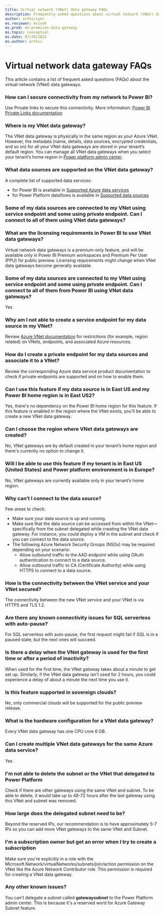 ```yaml
---
title: Virtual network (VNet) data gateway FAQs
description: Frequently asked questions about virtual network (VNet) data gateway.
author: arthiriyer
ms.reviewer: kvivek
ms.prod: on-premises-data-gateway
ms.topic: conceptual
ms.date: 07/29/2021
ms.author: arthii
---
```


# Virtual network data gateway FAQs 

This article contains a list of frequent asked questions (FAQs) about the virtual network (VNet) data gateways.

### How can I secure connectivity from my network to Power BI?

Use Private links to secure this connectivity. More information: [Power BI Private Links documentation](/power-bi/admin/service-security-private-links)  

### Where is my VNet data gateway?

The VNet data gateway is physically in the same region as your Azure VNet. However, the metadata (name, details, data sources, encrypted credentials, and so on) for all your VNet data gateways are stored in your tenant’s default region. You can manage all VNet data gateways when you select your tenant’s home region in [Power platform admin center](manage-data-gateways.md).

### What data sources are supported on the VNet data gateway?

A complete list of supported data services:

* for Power BI is available in [Supported Azure data services](use-data-gateways-sources-power-bi.md#supported-azure-data-services)
* for Power Platform dataflows is available in [Supported data sources](data-gateway-power-platform-dataflows.md#supported-data-sources)

### Some of my data sources are connected to my VNet using service endpoint and some using private endpoint. Can I connect to all of them using VNet data gateways?
### What are the licensing requirements in Power BI to use VNet data gateways?

Virtual network data gateways is a premium-only feature, and will be available only in Power BI Premium workspaces and Premium Per User (PPU) for public preview. Licensing requirements might change when VNet data gateways become generally available.

### Some of my data sources are connected to my VNet using service endpoint and some using private endpoint. Can I connect to all of them from Power BI using VNet data gateways?

Yes

### Why am I not able to create a service endpoint for my data source in my VNet?

Review [Azure VNet documentation](/azure/virtual-network/virtual-networks-overview) for restrictions (for example, region related) on VNets, endpoints, and associated Azure resources.

### How do I create a private endpoint for my data sources and associate it to a VNet?

Review the corresponding Azure data service product documentation to check if private endpoints are supported and on how to enable them.  

### Can I use this feature if my data source is in East US and my Power BI home region is in East US2?

Yes, there's no dependency on the Power BI home region for this feature. If this feature is enabled in the region where the VNet exists, you'll be able to create a new VNet data gateway.

### Can I choose the region where VNet data gateways are created?

No, VNet gateways are by default created in your tenant’s home region and there's currently no option to change it.

### Will I be able to use this feature if my tenant is in East US (United States) and Power platform environment is in Europe?

No, VNet gateways are currently available only in your tenant’s home region.

### Why can’t I connect to the data source?

Few areas to check:

- Make sure your data source is up and running.
- Make sure that the data source can be accessed from within the VNet&mdash;specifically from the subnet delegated while creating the VNet data gateway. For instance, you could deploy a VM in the subnet and check if you can connect to the data source.
- The following Azure Network Security Groups (NSGs) may be required depending on your scenario:
  - Allow outbound traffic to the AAD endpoint while using OAuth authentication to connect to a data source.
  - Allow outbound traffic to CA (Certificate Authority) while using HTTPS to connect to a data source.

### How is the connectivity between the VNet service and your VNet secured?

The connectivity between the new VNet service and your VNet is via HTTPS and TLS 1.2.

### Are there any known connectivity issues for SQL serverless with auto-pause?

For SQL serverless with auto-pause, the first request might fail if SQL is in a paused state, but the next ones will succeed.

### Is there a delay when the VNet gateway is used for the first time or after a period of inactivity?

When used for the first time, the VNet gateway takes about a minute to get set up. Similarly, if the VNet data gateway isn't used for 2 hours, you could experience a delay of about a minute the next time you use it.

### Is this feature supported in sovereign clouds?

No, only commercial clouds will be supported for the public preview release.

### What is the hardware configuration for a VNet data gateway?

Every VNet data gateway has one CPU core 6 GB.

### Can I create multiple VNet data gateways for the same Azure data service?  

Yes

### I'm not able to delete the subnet or the VNet that delegated to Power Platform

Check if there are other gateways using the same VNet and subnet. To be able to delete, it would take up to 48-72 hours after the last gateway using this VNet and subnet was removed.

### How large does the delegated subnet need to be?

Beyond the reserved IPs, our recommendation is to have approximately 5-7 IPs so you can add more VNet gateways to the same VNet and Subnet.  

### I'm a subscription owner but get an error when I try to create a subscription

Make sure you're explicitly in a role with the Microsoft.Network/virtualNetworks/subnets/join/action permission on the VNet like the Azure Network Contributor role. This permission is required for creating a VNet data gateway.

### Any other known issues?

You can't delegate a subnet called **gatewaysubnet** to the Power Platform admin center. This is because it's a reserved word for Azure Gateway Subnet feature.

